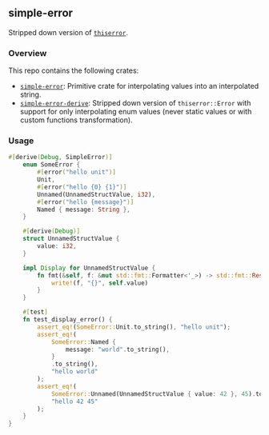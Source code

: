 ## simple-error

Stripped down version of [`thiserror`](https://github.com/dtolnay/thiserror).

### Overview

This repo contains the following crates:
- [`simple-error`](./simple-error): Primitive crate for interpolating values into an interpolated string.
- [`simple-error-derive`](./simple-error-derive): Stripped down version of `thiserror::Error` with support for only interpolating enum values (never static values or with custom functions transformation).


### Usage

```rust
#[derive(Debug, SimpleError)]
    enum SomeError {
        #[error("hello unit")]
        Unit,
        #[error("hello {0} {1}")]
        Unnamed(UnnamedStructValue, i32),
        #[error("hello {message}")]
        Named { message: String },
    }

    #[derive(Debug)]
    struct UnnamedStructValue {
        value: i32,
    }

    impl Display for UnnamedStructValue {
        fn fmt(&self, f: &mut std::fmt::Formatter<'_>) -> std::fmt::Result {
            write!(f, "{}", self.value)
        }
    }

    #[test]
    fn test_display_error() {
        assert_eq!(SomeError::Unit.to_string(), "hello unit");
        assert_eq!(
            SomeError::Named {
                message: "world".to_string(),
            }
            .to_string(),
            "hello world"
        );
        assert_eq!(
            SomeError::Unnamed(UnnamedStructValue { value: 42 }, 45).to_string(),
            "hello 42 45"
        );
    }
}
```
